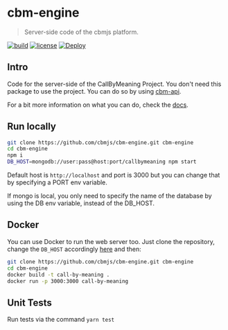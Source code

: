 # cbm-engine

> Server-side code of the cbmjs platform.

[![build](https://img.shields.io/github/workflow/status/cbmjs/cbm-engine/CI?style=for-the-badge&logo=github&label=)](https://github.com/cbmjs/cbm-engine/actions) [![license](https://img.shields.io/github/license/cbmjs/cbm-engine.svg?style=for-the-badge)](./LICENSE)
[![Deploy](https://img.shields.io/badge/%E2%AC%86%EF%B8%8FDeploy%20to-Heroku-6762a6.svg?style=for-the-badge)](https://heroku.com/deploy)

## Intro

Code for the server-side of the CallByMeaning Project. You don't need this package to use the project. You can do so by using [cbm-api](https://github.com/cbmjs/cbm-api).

For a bit more information on what you can do, check the [docs](./docs/).

## Run locally

```bash
git clone https://github.com/cbmjs/cbm-engine.git cbm-engine
cd cbm-engine
npm i
DB_HOST=mongodb://user:pass@host:port/callbymeaning npm start
```

Default host is `http://localhost` and port is 3000 but you can change that by specifying a PORT env variable.

If mongo is local, you only need to specify the name of the database by using the DB env variable, instead of the DB_HOST.

## Docker

You can use Docker to run the web server too. Just clone the repository, change the `DB_HOST` accordingly [here](Dockerfile#L9) and then:

```bash
git clone https://github.com/cbmjs/cbm-engine.git cbm-engine
cd cbm-engine
docker build -t call-by-meaning .
docker run -p 3000:3000 call-by-meaning
```

## Unit Tests

Run tests via the command `yarn test`

